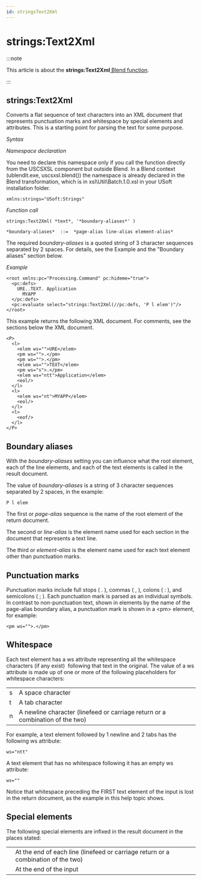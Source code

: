 ```yaml
---
id: stringsText2Xml
---
```


# strings:Text2Xml




:::note

This article is about the **strings:Text2Xml**[ Blend function](/docs/Repositories/Blend_functions).

:::

## **strings:Text2Xml**

Converts a flat sequence of text characters into an XML document that represents punctuation marks and whitespace by special elements and attributes. This is a starting point for parsing the text for some purpose.

*Syntax*

*Namespace declaration*

You need to declare this namespace only if you call the function directly from the USCSXSL component but outside Blend. In a Blend context (ublendit.exe, uscsxsl.blend()) the namespace is already declared in the Blend transformation, which is in xsl\\Util\\Batch.1.0.xsl in your USoft installation folder.

```
xmlns:strings="USoft:Strings"
```

*Function call*

```
strings:Text2Xml( *text*, '*boundary-aliases*' )

*boundary-aliases*  ::=  *page-alias line-alias element-alias*
```

The required *boundary-aliases* is a quoted string of 3 character sequences separated by 2 spaces. For details, see the Example and the "Boundary aliases" section below.

*Example*

```language-xml
<root xmlns:pc="Processing.Command" pc:hideme="true">
  <pc:defs>
    URE..TEXT. Application
      MYAPP
  </pc:defs>
  <pc:evaluate select="strings:Text2Xml(//pc:defs, 'P l elem')"/>
</root>
```

This example returns the following XML document. For comments, see the sections below the XML document.

```language-xml
<P>
  <l>
    <elem ws="">URE</elem>
    <pm ws="">.</pm>
    <pm ws="">.</pm>
    <elem ws="">TEXT</elem>
    <pm ws="s">.</pm>
    <elem ws="ntt">Application</elem>
    <eol/>
  </l>
  <l>
    <elem ws="nt">MYAPP</elem>
    <eol/>
  </l>
  <l>
    <eof/>
  </l>
</P>
```

## Boundary aliases

With the *boundary-aliases* setting you can influence what the root element, each of the line elements, and each of the text elements is called in the result document.

The value of *boundary-aliases* is a string of 3 character sequences separated by 2 spaces, in the example:

```
P l elem
```

The first or *page-alias* sequence is the name of the root element of the return document.

The second or *line-alias* is the element name used for each section in the document that represents a text line.

The third or *element-alias* is the element name used for each text element other than punctuation marks.

## Punctuation marks

Punctuation marks include full stops ( . ), commas ( , ), colons ( : ), and semicolons ( ; ). Each punctuation mark is parsed as an individual symbols. In contrast to non-punctuation text, shown in elements by the name of the page-alias boundary alias, a punctuation mark is shown in a \<pm> element, for example:

```
<pm ws="">.</pm>
```

## Whitespace

Each text element has a ws attribute representing all the whitespace characters (if any exist)  following that text in the original. The value of a ws attribute is made up of one or more of the following placeholders for whitespace characters:

|        |        |
|--------|--------|
|s       |A space character|
|t       |A tab character|
|n       |A newline character (linefeed or carriage return or a combination of the two)|



For example, a text element followed by 1 newline and 2 tabs has the following ws attribute:

```
ws="ntt"
```

A text element that has no whitespace following it has an empty ws attribute:

```
ws=""
```

Notice that whitespace preceding the FIRST text element of the input is lost in the return document, as the example in this help topic shows.

## Special elements

The following special elements are infixed in the result document in the places stated:

|        |        |
|--------|--------|
|<eol/>  |At the end of each line (linefeed or carriage return or a combination of the two)|
|<eof/>  |At the end of the input|



 